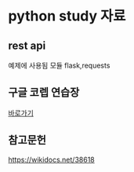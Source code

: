 # python study 자료

## rest api

예제에 사용됨 모듈 
flask,requests 

## 구글 코렙 연습장 

[바로가기](https://drive.google.com/drive/folders/1HZPnRjfD1il4qovDI2SjXGeY-xVFq-Ga?usp=sharing)

## 참고문헌 
https://wikidocs.net/38618

